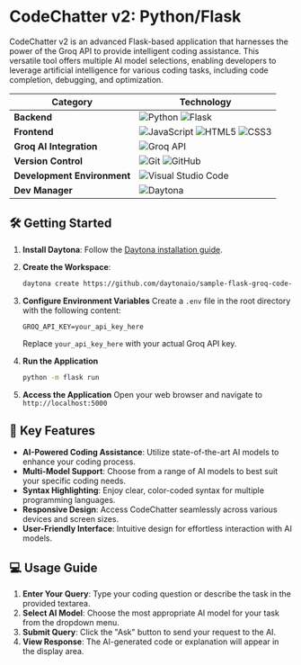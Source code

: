 
# CodeChatter v2: Python/Flask

CodeChatter v2 is an advanced Flask-based application that harnesses the power of the Groq API to provide intelligent coding assistance. This versatile tool offers multiple AI model selections, enabling developers to leverage artificial intelligence for various coding tasks, including code completion, debugging, and optimization.

| **Category**| **Technology**|
|--------------------------|-----------------------------------------------------------------------------------------------------------------------------------------------------------------------------------------------------------------|
| **Backend**| ![Python](https://skillicons.dev/icons?i=python) ![Flask](https://skillicons.dev/icons?i=flask)|
| **Frontend**| ![JavaScript](https://skillicons.dev/icons?i=js) ![HTML5](https://skillicons.dev/icons?i=html) ![CSS3](https://skillicons.dev/icons?i=css)|
| **Groq AI Integration**| ![Groq API](https://github.com/user-attachments/assets/7610e24d-f44c-4805-a29b-6215df7ffe13)                                 |
| **Version Control**| ![Git](https://skillicons.dev/icons?i=git) ![GitHub](https://skillicons.dev/icons?i=github)|
| **Development Environment**| ![Visual Studio Code](https://skillicons.dev/icons?i=vscode)|
| **Dev Manager**| ![Daytona](https://github.com/user-attachments/assets/f22ffdb6-3bfe-4462-b53d-493b858e869f)|



## 🛠️ Getting Started

1. **Install Daytona**: Follow the [Daytona installation guide](https://www.daytona.io/docs/installation/installation/).  
2. **Create the Workspace**:  
   ```bash  
   daytona create https://github.com/daytonaio/sample-flask-groq-code-assistant
   ```  

3. **Configure Environment Variables**
   Create a `.env` file in the root directory with the following content:

   ```
   GROQ_API_KEY=your_api_key_here
   ```
   Replace `your_api_key_here` with your actual Groq API key.

4. **Run the Application**
   ```bash
   python -m flask run
   ```

5. **Access the Application**
   Open your web browser and navigate to `http://localhost:5000`

## 🌟 Key Features

- **AI-Powered Coding Assistance**: Utilize state-of-the-art AI models to enhance your coding process.
- **Multi-Model Support**: Choose from a range of AI models to best suit your specific coding needs.
- **Syntax Highlighting**: Enjoy clear, color-coded syntax for multiple programming languages.
- **Responsive Design**: Access CodeChatter seamlessly across various devices and screen sizes.
- **User-Friendly Interface**: Intuitive design for effortless interaction with AI models.

## 💻 Usage Guide

1. **Enter Your Query**: Type your coding question or describe the task in the provided textarea.
2. **Select AI Model**: Choose the most appropriate AI model for your task from the dropdown menu.
3. **Submit Query**: Click the "Ask" button to send your request to the AI.
4. **View Response**: The AI-generated code or explanation will appear in the display area.

